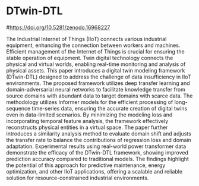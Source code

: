 # DTwin-DTL
#https://doi.org/10.5281/zenodo.16968227

The Industrial Internet of Things (IIoT) connects various industrial equipment, enhancing the connection between workers and machines. Efficient management of the Internet of Things is crucial for ensuring the stable operation of equipment. 
Twin digital technology connects the physical and virtual worlds, enabling real-time monitoring and analysis of physical assets.
This paper introduces a digital twin modeling framework (DTwin-DTL) designed to address the challenge of data insufficiency in IIoT environments. The proposed framework utilizes deep transfer learning and domain-adversarial neural networks to facilitate knowledge transfer from source domains with abundant data to target domains with scarce data. The methodology utilizes Informer models for the efficient processing of long-sequence time-series data, ensuring the accurate creation of digital twins even in data-limited scenarios. By minimizing the modeling loss and incorporating temporal feature analysis, the framework effectively reconstructs physical entities in a virtual space. The paper further introduces a similarity analysis method to evaluate domain shift and adjusts the transfer rate to balance the contributions of regression loss and domain adaptation. Experimental results using real-world power transformer data demonstrate the efficacy of the DTwin-DTL framework, showing improved prediction accuracy compared to traditional models. The findings highlight the potential of this approach for predictive maintenance, energy optimization, and other IIoT applications, offering a scalable and reliable solution for resource-constrained industrial environments.
